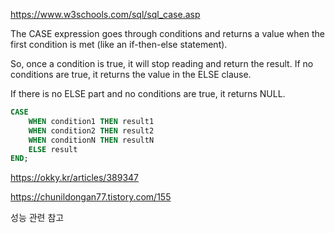 https://www.w3schools.com/sql/sql_case.asp

The CASE expression goes through conditions and returns a value when the first condition is met (like an if-then-else statement). 

So, once a condition is true, it will stop reading and return the result. If no conditions are true, it returns the value in the ELSE clause.

If there is no ELSE part and no conditions are true, it returns NULL.


```sql
CASE
    WHEN condition1 THEN result1
    WHEN condition2 THEN result2
    WHEN conditionN THEN resultN
    ELSE result
END;
```

https://okky.kr/articles/389347

https://chunildongan77.tistory.com/155

성능 관련 참고 
